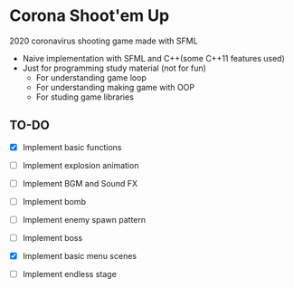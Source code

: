 # Corona Shoot'em Up
2020 coronavirus shooting game made with SFML

* Naive implementation with SFML and C++(some C++11 features used)
* Just for programming study material (not for fun)
  * For understanding game loop
  * For understanding making game with OOP
  * For studing game libraries

## TO-DO
* [x] Implement basic functions
* [ ] Implement explosion animation
* [ ] Implement BGM and Sound FX
* [ ] Implement bomb
* [ ] Implement enemy spawn pattern
* [ ] Implement boss
* [x] Implement basic menu scenes
* [ ] Implement endless stage

